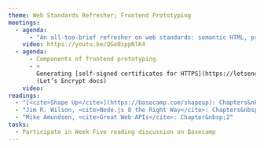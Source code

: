 ```yaml
---
theme: Web Standards Refresher; Frontend Prototyping
meetings:
  - agenda:
      - "An all-too-brief refresher on web standards: semantic HTML, progressive enhancement (CSS & JS)"
    video: https://youtu.be/QGe0ippNlK4
  - agenda:
      - Components of frontend prototyping
      - >
        Generating [self-signed certificates for HTTPS](https://letsencrypt.org/docs/certificates-for-localhost/)
        (Let’s Encrypt docs)
    video:
readings:
  - "[<cite>Shape Up</cite>](https://basecamp.com/shapeup): Chapters&nbsp;7–8"
  - "Jim R. Wilson, <cite>Node.js 8 the Right Way</cite>: Chapters&nbsp;7&nbsp;&amp;&nbsp;9"
  - "Mike Amundsen, <cite>Great Web APIs</cite>: Chapter&nbsp;2"
tasks:
  - Participate in Week Five reading discussion on Basecamp
---
```

